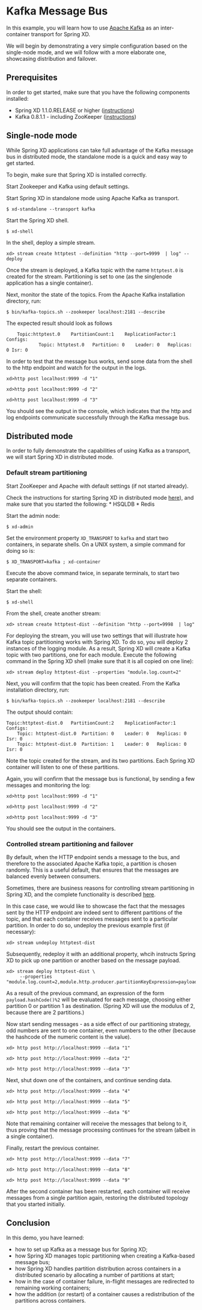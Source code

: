 Kafka Message Bus
=================

In this example, you will learn how to use [Apache Kafka](https://kafka.apache.org) as an inter-container transport for
Spring XD.

We will begin by demonstrating a very simple configuration based on the single-node mode, and we will follow with a
more elaborate one, showcasing distribution and failover.

Prerequisites
-------------

In order to get started, make sure that you have the following components installed:

* Spring XD 1.1.0.RELEASE or higher ([instructions](https://github.com/spring-projects/spring-xd/wiki/Getting-Started))
* Kafka 0.8.1.1 - including ZooKeeper ([instructions](https://kafka.apache.org/documentation.html#quickstart))


Single-node mode
----------------

While Spring XD applications can take full advantage of the Kafka message bus in distributed mode, the standalone mode
 is a quick and easy way to get started.

To begin, make sure that Spring XD is installed correctly.

Start Zookeeper and Kafka using default settings.

Start Spring XD in standalone mode using Apache Kafka as transport.
	
	$ xd-standalone --transport kafka

Start the Spring XD shell.

	$ xd-shell

In the shell, deploy a simple stream.

	xd> stream create httptest --definition "http --port=9999  | log" --deploy
    
Once the stream is deployed, a Kafka topic with the name `httptest.0`  is created for the stream. Partitioning is set
to one (as the singlenode application has a single container).

Next, monitor the state of the topics. From the Apache Kafka installation directory, run:

	$ bin/kafka-topics.sh --zookeeper localhost:2181 --describe
	
The expected result should look as follows

		Topic:httptest.0	PartitionCount:1	ReplicationFactor:1 Configs:
				Topic: httptest.0	Partition: 0	Leader: 0	Replicas: 0	Isr: 0 


In order to test that the message bus works, send some data from the shell to the http endpoint and watch for the
output in the logs.

	xd>http post localhost:9999 -d "1"
	
	xd>http post localhost:9999 -d "2"
	
	xd>http post localhost:9999 -d "3"

You should see the output in the console, which indicates that the http and log endpoints communicate successfully
through the Kafka message bus.

Distributed mode
----------------

In order to fully demonstrate the capabilities of using Kafka as a transport, we will start Spring XD in
distributed mode.

### Default stream partitioning

Start ZooKeeper and Apache with default settings (if not started already).

Check the instructions for starting Spring XD in distributed mode [here](https://github.com/spring-projects/spring-xd/wiki/Running-Distributed-Mode)), and make sure that you started the following:
	* HSQLDB
	* Redis

Start the admin node:

	$ xd-admin 

Set the environment property `XD_TRANSPORT` to `kafka` and start two containers, in separate shells. On a UNIX system, a simple command for doing so is:

	$ XD_TRANSPORT=kafka ; xd-container
	
Execute the above command twice, in separate terminals, to start two separate containers.

Start the shell:

	$ xd-shell

From the shell, create another stream:

	xd> stream create httptest-dist --definition "http --port=9998  | log"


For deploying the stream, you will use two settings that will illustrate how Kafka topic partitioning works with Spring XD. To do so, you will deploy 2 instances of the logging module. As a result, Spring XD will create a Kafka topic with two partitions, one for each module. Execute the following command in the Spring XD shell (make sure that it is all copied on one line):
  
	xd> stream deploy httptest-dist --properties "module.log.count=2"
	
Next, you will confirm that the topic has been created. From the Kafka installation directory, run:

	$ bin/kafka-topics.sh --zookeeper localhost:2181 --describe

The output should contain:
	
	Topic:httptest-dist.0	PartitionCount:2	ReplicationFactor:1	Configs:
		Topic: httptest-dist.0	Partition: 0	Leader: 0	Replicas: 0	Isr: 0
		Topic: httptest-dist.0	Partition: 1	Leader: 0	Replicas: 0	Isr: 0

Note the topic created for the stream, and its two partitions. Each Spring XD container will listen to one of these
partitions.
	
Again, you will confirm that the message bus is functional, by sending a few messages and monitoring the log:

	xd>http post localhost:9999 -d "1"
		
	xd>http post localhost:9999 -d "2"
	
	xd>http post localhost:9999 -d "3"
	
You should see the output in the containers.

### Controlled stream partitioning and failover

By default, when the HTTP endpoint sends a message to the bus, and therefore to the associated Apache Kafka topic, a
partition is chosen randomly. This is a useful default, that ensures that the messages are balanced evenly between consumers.

Sometimes, there are business reasons for controlling stream partitioning in Spring XD, and the complete functionality
is described [here](https://github.com/spring-projects/spring-xd/wiki/Deployment#stream-partitioning).

In this case case, we would like to showcase the fact that the messages sent by the HTTP endpoint are indeed sent
to different partitions of the topic, and that each container receives messages sent to a particular partition.
In order to do so, undeploy the previous example first (if necessary):

	xd> stream undeploy httptest-dist

Subsequently, redeploy it with an additional property, whcih instructs Spring XD to pick up one partition or another
based on the message payload.

	xd> stream deploy httptest-dist \ 
	     --properties "module.log.count=2,module.http.producer.partitionKeyExpression=payload"
	
As a result of the previous command, an expression of the form `payload.hashCode()%2` will be evaluated for each
message, choosing either partition 0 or partition 1 as destination. (Spring XD will use the modulus of 2, because there are 2 partitions.)

Now start sending messages - as a side effect of our partitioning strategy, odd numbers are sent to one container,
even numbers to the other (because the hashcode of the numeric content is the value).

	xd> http post http://localhost:9999 --data "1"

	xd> http post http://localhost:9999 --data "2"
	
	xd> http post http://localhost:9999 --data "3"

Next, shut down one of the containers, and continue sending data.
	
	xd> http post http://localhost:9999 --data "4"
	
	xd> http post http://localhost:9999 --data "5"
	
	xd> http post http://localhost:9999 --data "6"
	
Note that remaining container will receive the messages that belong to it, thus proving that the message processing
continues for the stream (albeit in a single container).

Finally, restart the previous container.

	xd> http post http://localhost:9999 --data "7"
	
	xd> http post http://localhost:9999 --data "8"
	
	xd> http post http://localhost:9999 --data "9"
	
After the second container has been restarted, each container will receive messages from a single partition again,
restoring the distributed topology that you started initially.

Conclusion
----------

In this demo, you have learned:

* how to set up Kafka as a message bus for Spring XD;
* how Spring XD manages topic partitioning when creating a Kafka-based message bus;
* how Spring XD handles partition distribution across containers in a distributed scenario by allocating a number of
partitions at start;
* how in the case of container failure, in-flight messages are redirected to remaining working containers;
* how the addition (or restart) of a container causes a redistribution of the partitions across containers.






